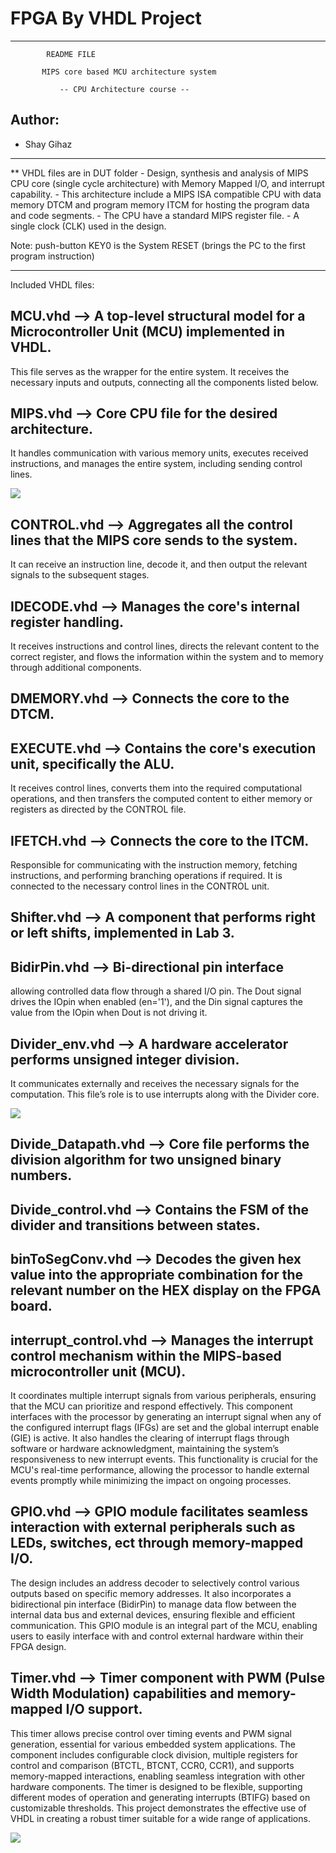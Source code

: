 # FPGA By VHDL Project

--------------------------------------------------------------

 			README FILE
      
    	   MIPS core based MCU architecture system

               -- CPU Architecture course --
		 

## Author:
- Shay Gihaz

		      
--------------------------------------------------------------
** VHDL files are in DUT folder
	- Design, synthesis and analysis of MIPS CPU core (single cycle architecture) with
  	  Memory Mapped I/O, and interrupt capability.
	- This architecture include a MIPS ISA compatible CPU with data memory DTCM
	  and program memory ITCM for hosting the program data and code segments. 
	- The CPU have a standard MIPS register file.
	- A single clock (CLK) used in the design.
 
 Note: push-button KEY0 is the System RESET (brings the PC to the first program instruction)
 
--------------------------------------------------------------

Included VHDL files:


## MCU.vhd --> A top-level structural model for a Microcontroller Unit (MCU) implemented in VHDL.
This file serves as the wrapper for the entire system. It receives the necessary inputs and outputs, connecting all the components listed below.
 


## MIPS.vhd --> Core CPU file for the desired architecture.
It handles communication with various memory units, executes received instructions, and manages the entire system, including sending control lines.



<img src="MIPS_RTL.png"><img>



## CONTROL.vhd --> Aggregates all the control lines that the MIPS core sends to the system. 
It can receive an instruction line, decode it, and then output the relevant signals to the subsequent stages.



## IDECODE.vhd --> Manages the core's internal register handling. 
It receives instructions and control lines, directs the relevant content to the correct register, and flows the information within the system and to memory through additional components.



## DMEMORY.vhd --> Connects the core to the DTCM.



## EXECUTE.vhd --> Contains the core's execution unit, specifically the ALU.
It receives control lines, converts them into the required computational operations, and then transfers the computed content to either memory or registers as directed by the CONTROL file.



## IFETCH.vhd --> Connects the core to the ITCM.
Responsible for communicating with the instruction memory, fetching instructions, and performing branching operations if required. It is connected to the necessary control lines in the CONTROL unit.




## Shifter.vhd --> A component that performs right or left shifts, implemented in Lab 3.



## BidirPin.vhd --> Bi-directional pin interface
allowing controlled data flow through a shared I/O pin. The Dout signal drives the IOpin when enabled (en='1'), and the Din signal captures the value from the IOpin when Dout is not driving it.



## Divider_env.vhd --> A hardware accelerator performs unsigned integer division.
It communicates externally and receives the necessary signals for the computation. This file’s role is to use interrupts along with the Divider core.



<img src="DIVIDER.png"><img>



## Divide_Datapath.vhd --> Core file performs the division algorithm for two unsigned binary numbers.



## Divide_control.vhd --> Contains the FSM of the divider and transitions between states.



## binToSegConv.vhd --> Decodes the given hex value into the appropriate combination for the relevant number on the HEX display on the FPGA board.



## interrupt_control.vhd --> Manages the interrupt control mechanism within the MIPS-based microcontroller unit (MCU).
It coordinates multiple interrupt signals from various peripherals, ensuring that the MCU can prioritize and respond effectively. This component interfaces with the processor by generating an interrupt signal when any of the configured interrupt flags (IFGs) are set and the global interrupt enable (GIE) is active. It also handles the clearing of interrupt flags through software or hardware acknowledgment, maintaining the system’s responsiveness to new interrupt events. This functionality is crucial for the MCU's real-time performance, allowing the processor to handle external events promptly while minimizing the impact on ongoing processes.



## GPIO.vhd --> GPIO module facilitates seamless interaction with external peripherals such as LEDs, switches, ect through memory-mapped I/O.
The design includes an address decoder to selectively control various outputs based on specific memory addresses. It also incorporates a bidirectional pin interface (BidirPin) to manage data flow between the internal data bus and external devices, ensuring flexible and efficient communication. This GPIO module is an integral part of the MCU, enabling users to easily interface with and control external hardware within their FPGA design.




## Timer.vhd --> Timer component with PWM (Pulse Width Modulation) capabilities and memory-mapped I/O support. 
This timer allows precise control over timing events and PWM signal generation, essential for various embedded system applications. The component includes configurable clock division, multiple registers for control and comparison (BTCTL, BTCNT, CCR0, CCR1), and supports memory-mapped interactions, enabling seamless integration with other hardware components. The timer is designed to be flexible, supporting different modes of operation and generating interrupts (BTIFG) based on customizable thresholds. This project demonstrates the effective use of VHDL in creating a robust timer suitable for a wide range of applications.


<img src="TIMER.png"><img>



